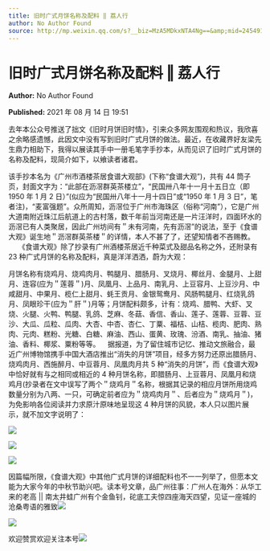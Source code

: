 ```yaml
---
title: 旧时广式月饼名称及配料 ‖ 荔人行
author: No Author Found
source: http://mp.weixin.qq.com/s?__biz=MzA5MDkxNTA4Ng==&amp;mid=2454911355&amp;idx=1&amp;sn=14ed3e89e3a284e2ae6981f1a0eef4c6&amp;chksm=87a2311ab0d5b80cddf99bcbe5147fe38ce6832025b3785f8b4caa8533975b0684c0137f7d8a#rd
---
```


# 旧时广式月饼名称及配料 ‖ 荔人行

**Author:** No Author Found

**Published:** 2021 年 08 月 14 日 19:51

去年本公众号推送了拙文《旧时月饼旧时情》，引来众多网友围观和热议，我欣喜之余略感遗憾，此因文中没有写到旧时广式月饼的做法。最近，在收藏界好友梁先生鼎力相助下，我得以展读其手中一册毛笔字手抄本，从而见识了旧时广式月饼的名称及配料，现简介如下，以飨读者诸君。

该手抄本名为《广州市酒楼茶居食谱大观部》(下称“食谱大观”)，共有 44 筒子页，封面文字为：“此部在沥滘群英茶楼立”，“民国卅八年十一月十五日立（即 1950 年 1 月 2 日）”(似应为“民国卅八年十一月十四日”或“1950 年 1 月 3 日”，笔者注)，“麦富强题”。众所周知，沥滘位于广州市海珠区（俗称“河南”），它是广州大道南附近珠江后航道上的古村落，数千年前当河南还是一片汪洋时，四面环水的沥滘已有人类聚居，因此广州坊间有＂未有河南，先有沥滘”的说法，至于《食谱大观》诞生地＂沥滘群英茶楼＂的详情，本人不甚了了，还望知情者不吝赐教。        《食谱大观》除了抄录有广州酒楼茶居近千种菜式及甜品名称之外，还附录有 23 种广式月饼的名称及配料，真是洋洋洒洒，蔚为大观：

月饼名称有烧鸡月、烧鸡肉月、鸭腿月、腊肠月、叉烧月、椰丝月、金腿月、上甜月、连容(应为＂莲蓉＂)月、凤凰月、上品月、南乳月、上豆容月、上豆沙月、中咸甜月、中果月、榄仁上甜月、蚝王贡月、金银鸳鸯月、风肠鸭腿月、红烧乳鸽月、凤眼珍干(应为＂肝＂)月等；月饼配料颇多，计有：烧鸡、腊鸭、大虾、叉烧、火腿、火鸭、鸭腿、乳鸽、芝麻、冬菇、香信、香山、莲子、莲蓉、豆蓉、豆沙、大瓜、瓜粒、瓜肉、大杏、中杏、杏仁、丁粟、福桔、山桔、榄肉、肥肉、熟肉、元肉、糕粉、光糖、白糖、麻油、西山、蛋黄、玫瑰、汾酒、南乳、抽油、猪油、香料、椰浆、粟粉等等。    据报道，为了留住城市记忆、推动文旅融合，最近广州博物馆携手中国大酒店推出“消失的月饼”项目，经多方努力还原出腊肠月、烧鸡肉月、西施醉月、中豆蓉月、凤凰肉月共 5 种“消失的月饼”，而《食谱大观》中恰好就有与之相同或相近的 4 种月饼名称，即腊肠月、上豆蓉月、凤凰月和烧鸡月(抄录者在文中误写了两个＂烧鸡月＂名称，根据其记录的相应月饼所用烧鸡数量分别为八两、一只，可确定前者应为＂烧鸡肉月＂、后者应为＂烧鸡月＂)，为免影响各位阅读并力求原汁原味地呈现这 4 种月饼的风貌，本人只以图片展示，就不加文字说明了：

![](https://mmbiz.qpic.cn/mmbiz_jpg/PJWG74pLsMbfvqbU7UDbI6cmJguiaF4v0yriaP8bJIuw6xR7e3R8pDlJbk3BJYsxAztnC2qKLH0W8e07oO9hyaicQ/640)

![](https://mmbiz.qpic.cn/mmbiz_jpg/PJWG74pLsMbfvqbU7UDbI6cmJguiaF4v0dGibo8L0cI2CgXhFGuDAuRPjecDlCtoNicawklk4ruaAiah6ZlDgjW18w/640)

![](https://mmbiz.qpic.cn/mmbiz_jpg/PJWG74pLsMbfvqbU7UDbI6cmJguiaF4v0D8ol4wrIKON8vl5aEXPZEicZOpaP23cicA4SRibrYh9icaz5rxAcRJC3FA/640)

因篇幅所限，《食谱大观》中其他广式月饼的详细配料也不一一列举了，但愿本文能为大家今年的中秋节助兴吧。读本号文章，品广州往事：广州人在海外：从华工来的老高 || 南太井蛙广州有个金鱼钊，砣底工夫惊四座海天四望，见证一座城的沧桑粤语的雅致![](https://mmbiz.qpic.cn/mmbiz_jpg/PJWG74pLsMbfvqbU7UDbI6cmJguiaF4v0iclpww7D2ET28IEjaXG9cUnvBViaus2LniaaWtu8hibiaxK1WZCjQSibreew/640)

![](https://mmbiz.qpic.cn/mmbiz_jpg/PJWG74pLsMbfvqbU7UDbI6cmJguiaF4v0y90DYcbhicC5PuamibcaDmQjFXmxhurYwDyXfJpqXZKCm2uDBYXOFyCg/640)

欢迎赞赏欢迎关注本号![](https://mmbiz.qpic.cn/mmbiz_jpg/PJWG74pLsMattAskmpcvtPqMpIAHv903ej09445slGiacxZia7YJLTjTfduepq4uPgA9SsCrq2xPG9UmJD0ao2MA/640?wx_fmt=jpeg)
